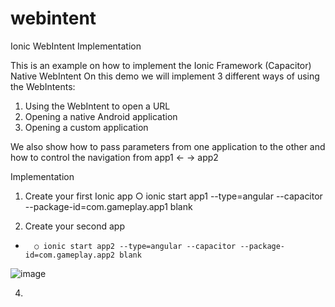 # webintent
Ionic WebIntent Implementation

This is an example on how to implement the Ionic Framework (Capacitor) Native WebIntent
On this demo we will implement 3 different ways of using the WebIntents:

1. Using the WebIntent to open a URL
2. Opening a native Android application 
3. Opening a custom application 

We also show how to pass parameters from one application to the other and how to control the navigation from app1 <- -> app2 

Implementation 

1. Create your first Ionic app 
   ○ ionic start app1 --type=angular --capacitor --package-id=com.gameplay.app1 blank

2. Create your second app
* 		○ ionic start app2 --type=angular --capacitor --package-id=com.gameplay.app2 blank
![image](https://user-images.githubusercontent.com/89946990/132962727-ecd76343-6b56-459b-b124-7ac03ef0d0cd.png)

4. 
